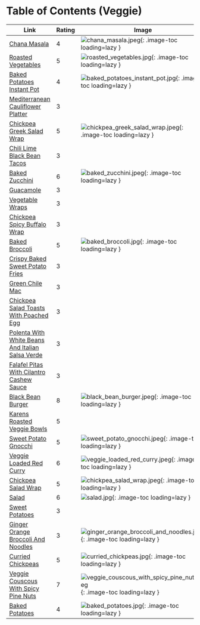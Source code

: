 # Table of Contents (Veggie)

| Link | Rating | Image |
| -- | -- | -- |
| [Chana Masala](../chana_masala) | 4 | ![chana_masala.jpeg](./chana_masala.jpeg){: .image-toc loading=lazy } |
| [Roasted Vegetables](../roasted_vegetables) | 5 | ![roasted_vegetables.jpg](./roasted_vegetables.jpg){: .image-toc loading=lazy } |
| [Baked Potatoes Instant Pot](../baked_potatoes_instant_pot) | 4 | ![baked_potatoes_instant_pot.jpg](./baked_potatoes_instant_pot.jpg){: .image-toc loading=lazy } |
| [Mediterranean Cauliflower Platter](../mediterranean_cauliflower_platter) | 3 | <!-- TODO: Capture image --> |
| [Chickpea Greek Salad Wrap](../chickpea_greek_salad_wrap) | 5 | ![chickpea_greek_salad_wrap.jpeg](./chickpea_greek_salad_wrap.jpeg){: .image-toc loading=lazy } |
| [Chili Lime Black Bean Tacos](../chili_lime_black_bean_tacos) | 3 | <!-- TODO: Capture image --> |
| [Baked Zucchini](../baked_zucchini) | 6 | ![baked_zucchini.jpeg](./baked_zucchini.jpeg){: .image-toc loading=lazy } |
| [Guacamole](../guacamole) | 3 | <!-- TODO: Capture image --> |
| [Vegetable Wraps](../vegetable_wraps) | 3 | <!-- TODO: Capture image --> |
| [Chickpea Spicy Buffalo Wrap](../chickpea_spicy_buffalo_wrap) | 3 | <!-- TODO: Capture image --> |
| [Baked Broccoli](../baked_broccoli) | 5 | ![baked_broccoli.jpg](./baked_broccoli.jpg){: .image-toc loading=lazy } |
| [Crispy Baked Sweet Potato Fries](../crispy_baked_sweet_potato_fries) | 3 | <!-- TODO: Capture image --> |
| [Green Chile Mac](../green_chile_mac) | 3 | <!-- TODO: Capture image --> |
| [Chickpea Salad Toasts With Poached Egg](../chickpea_salad_toasts_with_poached_egg) | 3 | <!-- TODO: Capture image --> |
| [Polenta With White Beans And Italian Salsa Verde](../polenta_with_white_beans_and_italian_salsa_verde) | 3 | <!-- TODO: Capture image --> |
| [Falafel Pitas With Cilantro Cashew Sauce](../falafel_pitas_with_cilantro_cashew_sauce) | 3 | <!-- TODO: Capture image --> |
| [Black Bean Burger](../black_bean_burger) | 8 | ![black_bean_burger.jpeg](./black_bean_burger.jpeg){: .image-toc loading=lazy } |
| [Karens Roasted Veggie Bowls](../karens_roasted_veggie_bowls) | 5 | <!-- TODO: Capture image --> |
| [Sweet Potato Gnocchi](../sweet_potato_gnocchi) | 5 | ![sweet_potato_gnocchi.jpeg](./sweet_potato_gnocchi.jpeg){: .image-toc loading=lazy } |
| [Veggie Loaded Red Curry](../veggie_loaded_red_curry) | 6 | ![veggie_loaded_red_curry.jpeg](./veggie_loaded_red_curry.jpeg){: .image-toc loading=lazy } |
| [Chickpea Salad Wrap](../chickpea_salad_wrap) | 5 | ![chickpea_salad_wrap.jpeg](./chickpea_salad_wrap.jpeg){: .image-toc loading=lazy } |
| [Salad](../salad) | 6 | ![salad.jpg](./salad.jpg){: .image-toc loading=lazy } |
| [Sweet Potatoes](../sweet_potatoes) | 3 | <!-- TODO: Capture image --> |
| [Ginger Orange Broccoli And Noodles](../ginger_orange_broccoli_and_noodles) | 3 | ![ginger_orange_broccoli_and_noodles.jpeg](./ginger_orange_broccoli_and_noodles.jpeg){: .image-toc loading=lazy } |
| [Curried Chickpeas](../curried_chickpeas) | 5 | ![curried_chickpeas.jpg](./curried_chickpeas.jpg){: .image-toc loading=lazy } |
| [Veggie Couscous With Spicy Pine Nuts](../veggie_couscous_with_spicy_pine_nuts) | 7 | ![veggie_couscous_with_spicy_pine_nuts.jpeg](./veggie_couscous_with_spicy_pine_nuts.jpeg){: .image-toc loading=lazy } |
| [Baked Potatoes](../baked_potatoes) | 4 | ![baked_potatoes.jpg](./baked_potatoes.jpg){: .image-toc loading=lazy } |
